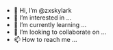 - 👋 Hi, I’m @zxskylark
- 👀 I’m interested in ...
- 🌱 I’m currently learning ...
- 💞️ I’m looking to collaborate on ...
- 📫 How to reach me ...

<!---
zxskylark/zxskylark is a ✨ special ✨ repository because its `README.md` (this file) appears on your GitHub profile.
You can click the Preview link to take a look at your changes.
--->
